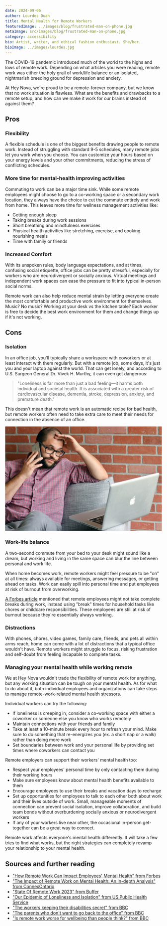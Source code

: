 ```yaml
---
date: 2024-09-06
author: Lourdes Duah
title: Mental Health for Remote Workers
featuredImage: ../images/blog/frustrated-man-on-phone.jpg
metaImage: src/images/blog/frustrated-man-on-phone.jpg
category: accessibility
bio: Artist, writer, and ethical fashion enthusiast. She/her.
bioImage: ../images/lourdes.jpg
---
```


The COVID-19 pandemic introduced much of the world to the highs and lows of remote work. Depending on what articles you were reading, remote work was either the holy grail of work/life balance or an isolated, nightmarish breeding ground for depression and anxiety.

At Hey Nova, we're proud to be a remote-forever company, but we know that no work situation is flawless. What are the benefits and drawbacks to a remote setup, and how can we make it work for our brains instead of against them?

## Pros

### Flexibility

A flexible schedule is one of the biggest benefits drawing people to remote work. Instead of struggling with standard 9-5 schedules, many remote jobs let you work when you choose. You can customize your hours based on your energy levels and your other commitments, reducing the stress of conflicting schedules.

### More time for mental-health improving activities

Commuting to work can be a major time sink. While some remote employees might choose to go to a co-working space or a secondary work location, they always have the choice to cut the commute entirely and work from home. This leaves more time for wellness management activities like:

- Getting enough sleep
- Taking breaks during work sessions
- Short breathing and mindfulness exercises
- Physical health activities like stretching, exercise, and cooking nourishing meals
- Time with family or friends

### Increased Comfort

With its unspoken rules, body language expectations, and at times, confusing social etiquette, office jobs can be pretty stressful, especially for workers who are neurodivergent or socially anxious. Virtual meetings and independent work spaces can ease the pressure to fit into typical in-person social norms.

Remote work can also help reduce mental strain by letting everyone create the most comfortable and productive work environment for themselves. Music? No music? Working at your desk vs the kitchen table? Each worker is free to decide the best work environment for them and change things up if it's not working.

## Cons

### Isolation

In an office job, you'll typically share a workspace with coworkers or at least interact with them regularly. But with a remote job, some days, it's just you and your laptop against the world. That can get lonely, and according to U.S. Surgeon General Dr. Vivek H. Murthy, it can even get dangerous:

> "Loneliness is far more than just a bad feeling—it harms both individual and societal health. It is associated with a greater risk of cardiovascular disease, dementia, stroke, depression, anxiety, and premature death."

This doesn't mean that remote work is an automatic recipe for bad health, but remote workers often need to take extra care to meet their needs for connection in the absence of an office.

![Man sits with a laptop on a couch with a phone up to his ear and looking tired and frustrated](../images/blog/frustrated-man-on-phone.jpg)

### Work-life balance

A two-second commute from your bed to your desk might sound like a dream, but working and living in the same space can blur the line between personal and work life.

When home becomes work, remote workers might feel pressure to be "on" at all times: always available for meetings, answering messages, or getting ahead on tasks. Work can easily spill into personal time and put employees at risk of burnout from overworking.

[A Forbes article](https://www.forbes.com/sites/forbeshumanresourcescouncil/2023/07/03/how-remote-work-can-impact-employees-mental-health/?sh=2397ac772cf0) mentioned that remote employees might not take complete breaks during work, instead using "break" times for household tasks like chores or childcare responsibilities. These employees are still at risk of burnout because they're essentially always working.

### Distractions

With phones, chores, video games, family care, friends, and pets all within arms reach, home can come with a lot of distractions that a typical office wouldn't have. Remote workers might struggle to focus, risking frustration and self-doubt from feeling incapable to complete tasks.

### Managing your mental health while working remote

We at Hey Nova wouldn't trade the flexibility of remote work for anything, but any working situation can be tough on your mental health. As for what to do about it, both individual employees and organizations can take steps to manage remote-work-related mental health stressors.

Individual workers can try the following:

- If loneliness is creeping in, consider a co-working space with either a coworker or someone else you know who works remotely
- Maintain connections with your friends and family
- Take at least a 10-minute break every hour to refresh your mind. Make sure to do something that re-energizes you (ex. a short nap or a walk) rather than doing more work
- Set boundaries between work and your personal life by providing set times where coworkers can contact you

Remote employers can support their workers' mental health too:

- Respect your employees' personal time by only contacting them during their working hours
- Make sure employees know about mental health benefits available to them
- Encourage employees to use their breaks and vacation days to recharge
- Set up opportunities for employees to talk to each other both about work and their lives outside of work. Small, manageable moments of connection can prevent social isolation, improve collaboration, and build team bonds without overburdening socially anxious or neurodivergent workers
- If any of your workers live near other, the occasional in-person get-together can be a great way to connect.

Remote work affects everyone's mental health differently. It will take a few tries to find what works, but the right strategies can completely revamp your relationship to your mental health.

## Sources and further reading

- ["How Remote Work Can Impact Employees' Mental Health" from Forbes](https://www.forbes.com/sites/forbeshumanresourcescouncil/2023/07/03/how-remote-work-can-impact-employees-mental-health/?sh=2397ac772cf0)
- ["The Impact of Remote Work on Mental Health: An In-depth Analysis" from ConnexOntario](https://www.connexontario.ca/en-ca/resource-hub/entryid/39/the-impact-of-remote-work-on-mental-health-an-in-depth-analysis)
- ["State Of Remote Work 2023" from Buffer](https://buffer.com/state-of-remote-work/2023)
- ["Our Epidemic of Loneliness and Isolation" from US Public Health Service](https://www.hhs.gov/sites/default/files/surgeon-general-social-connection-advisory.pdf)
- ["The workers keeping their disabilities secret" from BBC](https://www.bbc.com/worklife/article/20211101-the-workers-keeping-their-disabilities-secret)
- ["The parents who don't want to go back to the office" from BBC](https://www.bbc.com/worklife/article/20211007-the-parents-who-dont-want-to-go-back-to-the-office)
- ["Is remote work worse for wellbeing than people think?" from BBC](https://www.bbc.com/worklife/article/20220616-is-remote-work-worse-for-wellbeing-than-people-think)
